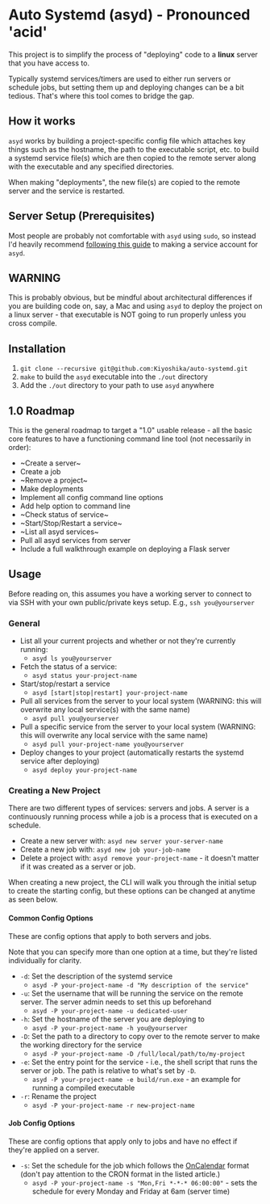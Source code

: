 # Auto Systemd (asyd) - Pronounced 'acid'
This project is to simplify the process of "deploying" code to a **linux** server that you have access to.

Typically systemd services/timers are used to either run servers or schedule jobs, but setting them up and deploying changes can be a bit tedious. That's where this tool comes to bridge the gap.

## How it works
`asyd` works by building a project-specific config file which attaches key things such as the hostname, the path to the executable script, etc. to build a systemd service file(s) which are then copied to the remote server along with the executable and any specified directories.

When making "deployments", the new file(s) are copied to the remote server and the service is restarted.

## Server Setup (Prerequisites)
Most people are probably not comfortable with `asyd` using `sudo`, so instead I'd heavily recommend [following this guide](./CREATING_A_SERVICE_ACCOUNT.md) to making a service account for `asyd`.

## WARNING
This is probably obvious, but be mindful about architectural differences if you are building code on, say, a Mac and using `asyd` to deploy the project on a linux server - that executable is NOT going to run properly unless you cross compile.

## Installation
1. `git clone --recursive git@github.com:Kiyoshika/auto-systemd.git`
2. `make` to build the `asyd` executable into the `./out` directory
3. Add the `./out` directory to your path to use `asyd` anywhere

## 1.0 Roadmap
This is the general roadmap to target a "1.0" usable release - all the basic core features to have a functioning command line tool (not necessarily in order):
* ~Create a server~
* Create a job
* ~Remove a project~
* Make deployments
* Implement all config command line options
* Add help option to command line
* ~Check status of service~
* ~Start/Stop/Restart a service~
* ~List all asyd services~
* Pull all asyd services from server
* Include a full walkthrough example on deploying a Flask server

## Usage
Before reading on, this assumes you have a working server to connect to via SSH with your own public/private keys setup. E.g., `ssh you@yourserver`

### General
* List all your current projects and whether or not they're currently running:
    * `asyd ls you@yourserver`
* Fetch the status of a service:
    * `asyd status your-project-name`
* Start/stop/restart a service
    * `asyd [start|stop|restart] your-project-name`
* Pull all services from the server to your local system (WARNING: this will overwrite any local service(s) with the same name)
    * `asyd pull you@yourserver`
* Pull a specific service from the server to your local system (WARNING: this will overwrite any local service with the same name)
    * `asyd pull your-project-name you@yourserver`
* Deploy changes to your project (automatically restarts the systemd service after deploying)
    * `asyd deploy your-project-name`

### Creating a New Project
There are two different types of services: servers and jobs. A server is a continuously running process while a job is a process that is executed on a schedule.

* Create a new server with: `asyd new server your-server-name`
* Create a new job with: `asyd new job your-job-name`
* Delete a project with: `asyd remove your-project-name` - it doesn't matter if it was created as a server or job.

When creating a new project, the CLI will walk you through the initial setup to create the starting config, but these options can be changed at anytime as seen below.

#### Common Config Options
These are config options that apply to both servers and jobs.

Note that you can specify more than one option at a time, but they're listed individually for clarity.
* `-d`: Set the description of the systemd service
    * `asyd -P your-project-name -d "My description of the service"`
* `-u`: Set the username that will be running the service on the remote server. The server admin needs to set this up beforehand
    * `asyd -P your-project-name -u dedicated-user`
* `-h`: Set the hostname of the server you are deploying to
    * `asyd -P your-project-name -h you@yourserver`
* `-D`: Set the path to a directory to copy over to the remote server to make the working directory for the service
    * `asyd -P your-project-name -D /full/local/path/to/my-project`
* `-e`: Set the entry point for the service - i.e., the shell script that runs the server or job. The path is relative to what's set by `-D`.
    * `asyd -P your-project-name -e build/run.exe` - an example for running a compiled executable
* `-r`: Rename the project
    * `asyd -P your-project-name -r new-project-name`

#### Job Config Options
These are config options that apply only to jobs and have no effect if they're applied on a server.
* `-s`: Set the schedule for the job which follows the [OnCalendar](https://silentlad.com/systemd-timers-oncalendar-(cron)-format-explained) format (don't pay attention to the CRON format in the listed article.)
    * `asyd -P your-project-name -s "Mon,Fri *-*-* 06:00:00"` - sets the schedule for every Monday and Friday at 6am (server time)
